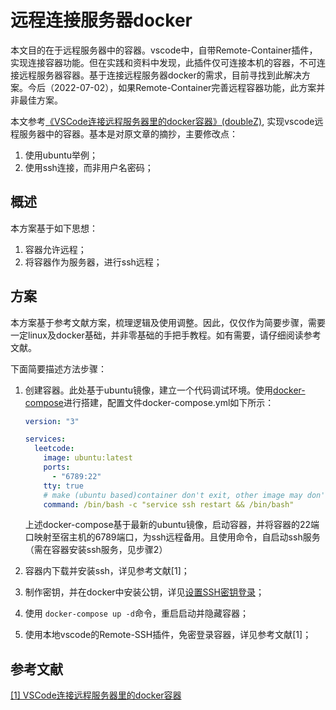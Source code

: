 # 远程连接服务器docker

本文目的在于远程服务器中的容器。vscode中，自带Remote-Container插件，实现连接容器功能。但在实践和资料中发现，此插件仅可连接本机的容器，不可连接远程服务器容器。基于连接远程服务器docker的需求，目前寻找到此解决方案。今后（2022-07-02），如果Remote-Container完善远程容器功能，此方案并非最佳方案。

本文参考[《VSCode连接远程服务器里的docker容器》(doubleZ)](https://zhuanlan.zhihu.com/p/361934730), 实现vscode远程服务器中的容器。基本是对原文章的摘抄，主要修改点：

1. 使用ubuntu举例；
2. 使用ssh连接，而非用户名密码；

## 概述

本方案基于如下思想：

1. 容器允许远程；
2. 将容器作为服务器，进行ssh远程；

## 方案

本方案基于参考文献方案，梳理逻辑及使用调整。因此，仅仅作为简要步骤，需要一定linux及docker基础，并非零基础的手把手教程。如有需要，请仔细阅读参考文献。

下面简要描述方法步骤：

1. 创建容器。此处基于ubuntu镜像，建立一个代码调试环境。使用[docker-compose](https://docs.docker.com/compose/gettingstarted/)进行搭建，配置文件docker-compose.yml如下所示：

   ```yml
   version: "3"

   services:
     leetcode:
       image: ubuntu:latest
       ports:
         - "6789:22"
       tty: true
       # make (ubuntu based)container don't exit, other image may don't need.
       command: /bin/bash -c "service ssh restart && /bin/bash"
   ```

   上述docker-compose基于最新的ubuntu镜像，启动容器，并将容器的22端口映射至宿主机的6789端口，为ssh远程备用。且使用命令，自启动ssh服务（需在容器安装ssh服务，见步骤2）
2. 容器内下载并安装ssh，详见参考文献[1]；
3. 制作密钥，并在docker中安装公钥，详见[设置SSH密钥登录](https://www.runoob.com/w3cnote/set-ssh-login-key.html)；
4. 使用 `docker-compose up -d`命令，重启启动并隐藏容器；
5. 使用本地vscode的Remote-SSH插件，免密登录容器，详见参考文献[1]；

## 参考文献

[[1] VSCode连接远程服务器里的docker容器](https://zhuanlan.zhihu.com/p/361934730 "VSCode连接远程服务器里的docker容器")
